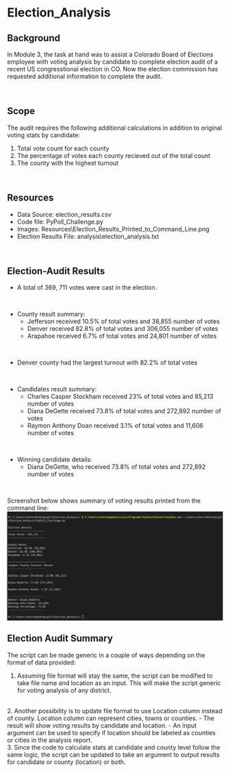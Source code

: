 # Election_Analysis

## Background  
In Module 3, the task at hand was to assist a Colorado Board of Elections employee with voting analysis by candidate to complete election audit of a recent US congresstional election in CO. Now the election commission has requested additional information to complete the audit.

<br />

## Scope
The audit requires the following additional calculations in addition to original voting stats by candidate:

1) Total vote count for each county
2) The percentage of votes each county recieved out of the total count
3) The county with the highest turnout
<br />

## Resources
- Data Source: election_results.csv
- Code file: PyPoll_Challenge.py
- Images: Resources\Election_Results_Printed_to_Command_Line.png
- Election Results File: analysis\election_analysis.txt
<br />

## Election-Audit Results
- A total of 369, 711 votes were cast in the election. 
<br /> 

- County result summary:
    - Jefferson received 10.5% of total votes and 38,855 number of votes
    - Denver received 82.8% of total votes and 306,055 number of votes
    - Arapahoe received 6.7% of total votes and 24,801 number of votes
<br /> 

- Denver county had the largest turnout with 82.2% of total votes
<br /> 

- Candidates result summary:
    - Charles Casper Stockham received 23% of total votes and 85,213 number of votes
    - Diana DeGette received 73.8% of total votes and 272,892 number of votes
    - Raymon Anthony Doan received 3.1% of total votes and 11,606 number of votes
<br /> 

- Winning candidate details:
    - Diana DeGette, who received 73.8% of total votes and 272,892 number of votes
<br /> 

Screenshot below shows summary of voting results printed from the command line:
<img src="Resources/Election_Results_Printed_to_Command_Line.png" width=700 align=center>
<br /> 

## Election Audit Summary
The script can be made generic in a couple of ways depending on the format of data provided:
<br /> 
1. Assuming file format will stay the same, the script can be modified to take file name and location as an input. This will make the script generic for voting analysis of any district. 
<br />  
2. Another possibility is to update file format to use Location column instead of county. Location column can represent cities, towns or counties.  
    - The result will show voting results by candidate and location.
    - An input argument can be used to specify if location should be labeled as counties or cities in the analysis report.
<br /> 
3. Since the code to calculate stats at candidate and county level follow the same logic, the script can be updated to take an argument to output results for candidate or county (location) or both.
